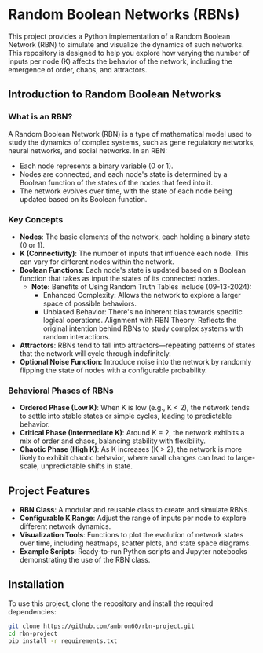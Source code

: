 # Random Boolean Networks (RBNs)

This project provides a Python implementation of a Random Boolean Network (RBN) to simulate and visualize the dynamics of such networks. This repository is designed to help you explore how varying the number of inputs per node (K) affects the behavior of the network, including the emergence of order, chaos, and attractors.

## Introduction to Random Boolean Networks

### What is an RBN?

A Random Boolean Network (RBN) is a type of mathematical model used to study the dynamics of complex systems, such as gene regulatory networks, neural networks, and social networks. In an RBN:
- Each node represents a binary variable (0 or 1).
- Nodes are connected, and each node's state is determined by a Boolean function of the states of the nodes that feed into it.
- The network evolves over time, with the state of each node being updated based on its Boolean function.

### Key Concepts

- **Nodes**: The basic elements of the network, each holding a binary state (0 or 1).
- **K (Connectivity)**: The number of inputs that influence each node. This can vary for different nodes within the network.
- **Boolean Functions**: Each node's state is updated based on a Boolean function that takes as input the states of its connected nodes.
  - **Note:** Benefits of Using Random Truth Tables include (09-13-2024):
    - Enhanced Complexity: Allows the network to explore a larger space of possible behaviors.
    - Unbiased Behavior: There's no inherent bias towards specific logical operations.
    Alignment with RBN Theory: Reflects the original intention behind RBNs to study complex systems with random interactions.
- **Attractors**: RBNs tend to fall into attractors—repeating patterns of states that the network will cycle through indefinitely.
- **Optional Noise Function:** Introduce noise into the network by randomly flipping the state of nodes with a configurable probability.

### Behavioral Phases of RBNs

- **Ordered Phase (Low K)**: When K is low (e.g., K < 2), the network tends to settle into stable states or simple cycles, leading to predictable behavior.
- **Critical Phase (Intermediate K)**: Around K = 2, the network exhibits a mix of order and chaos, balancing stability with flexibility.
- **Chaotic Phase (High K)**: As K increases (K > 2), the network is more likely to exhibit chaotic behavior, where small changes can lead to large-scale, unpredictable shifts in state.

## Project Features

- **RBN Class**: A modular and reusable class to create and simulate RBNs.
- **Configurable K Range**: Adjust the range of inputs per node to explore different network dynamics.
- **Visualization Tools**: Functions to plot the evolution of network states over time, including heatmaps, scatter plots, and state space diagrams.
- **Example Scripts**: Ready-to-run Python scripts and Jupyter notebooks demonstrating the use of the RBN class.

## Installation

To use this project, clone the repository and install the required dependencies:

```bash
git clone https://github.com/ambron60/rbn-project.git
cd rbn-project
pip install -r requirements.txt
